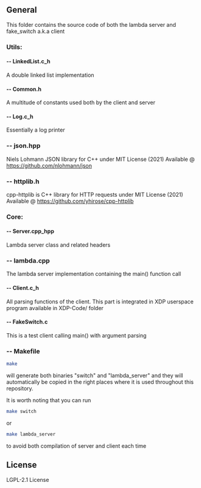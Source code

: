 ## General

This folder contains the source code of both the lambda server and fake_switch a.k.a client 

### Utils:
#### -- LinkedList.c_h
A double linked list implementation 

#### -- Common.h
A multitude of constants used both by the client and server 

#### -- Log.c_h
Essentially a log printer 

### -- json.hpp
Niels Lohmann JSON library for C++ under MIT License (2021)
Available @ https://github.com/nlohmann/json

### -- httplib.h
cpp-httplib is C++ library for HTTP requests under MIT License (2021)
Available @ https://github.com/yhirose/cpp-httplib

### Core:
#### -- Server.cpp_hpp
Lambda server class and related headers

### -- lambda.cpp
The lambda server implementation containing the main() function call

#### -- Client.c_h
All parsing functions of the client.
This part is integrated in XDP userspace program available in XDP-Code/ folder

#### -- FakeSwitch.c

This is a test client calling main() with argument parsing

### -- Makefile

```sh
make 
```
will generate both binaries "switch" and "lambda_server" and they will automatically be copied in the right places where it is used throughout this
repository.

It is worth noting that you can run 

```sh
make switch
```
or 

```sh
make lambda_server
```

to avoid both compilation of server and client each time

## License

LGPL-2.1 License 

[//]: # 
